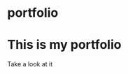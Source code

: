 # portfolio
<h1> This is my portfolio</h1>
<p> Take a look at it</p>
<a href="https://aathivino.github.io/portfolio/"></a>
